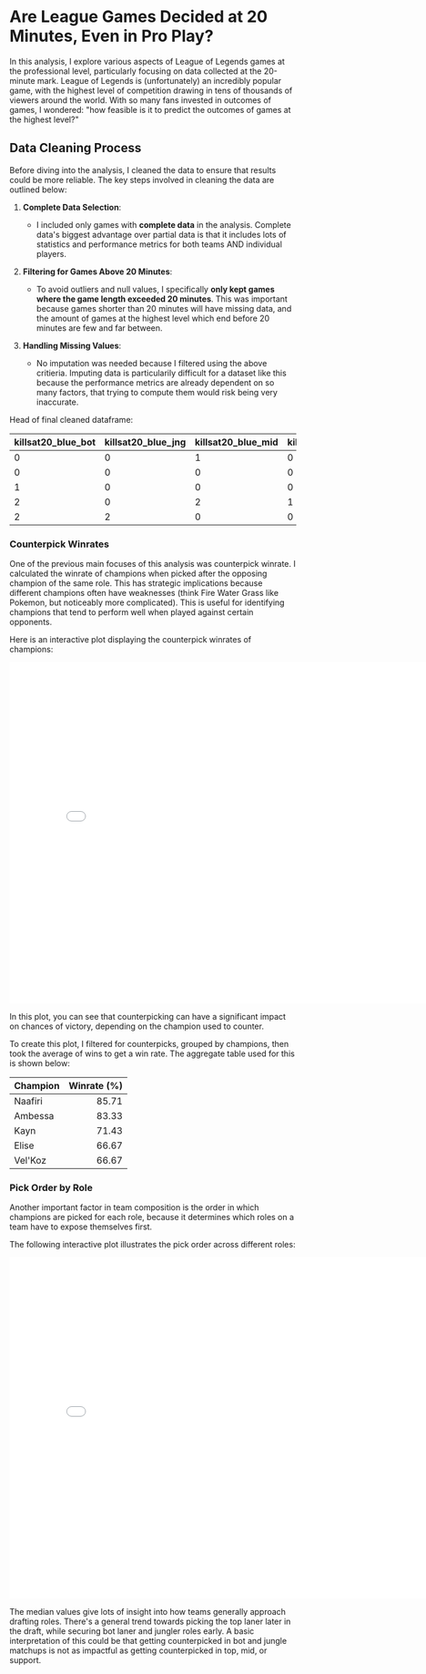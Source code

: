 # Are League Games Decided at 20 Minutes, Even in Pro Play?

In this analysis, I explore various aspects of League of Legends games at the professional level, particularly focusing on data collected at the 20-minute mark. League of Legends is (unfortunately)
an incredibly popular game, with the highest level of competition drawing in tens of thousands of viewers
around the world. With so many fans invested in outcomes of games, I wondered: "how feasible is it to predict the outcomes of games at the highest level?"

## **Data Cleaning Process**

Before diving into the analysis, I cleaned the data to ensure that results could be more reliable. The key steps involved in cleaning the data are outlined below:

1. **Complete Data Selection**:
   - I included only games with **complete data** in the analysis. Complete data's biggest advantage over partial data is that it includes lots of statistics and performance metrics for both teams AND individual players.
   
2. **Filtering for Games Above 20 Minutes**:
   - To avoid outliers and null values, I specifically **only kept games where the game length exceeded 20 minutes**. This was important because games shorter than 20 minutes will have missing data, and the amount of games at the highest level which end before 20 minutes are few and far between.

3. **Handling Missing Values**:
   - No imputation was needed because I filtered using the above critieria. Imputing data is particularily difficult for a dataset like this because the performance metrics are already dependent on so many factors, that trying to compute them would risk being very inaccurate.

Head of final cleaned dataframe:

| killsat20_blue_bot | killsat20_blue_jng | killsat20_blue_mid | killsat20_blue_sup | killsat20_blue_top | assistsat20_blue_bot | assistsat20_blue_jng | assistsat20_blue_mid | assistsat20_blue_sup | assistsat20_blue_top | deathsat20_blue_bot | deathsat20_blue_jng | deathsat20_blue_mid | deathsat20_blue_sup | deathsat20_blue_top | killsat20_red_bot | killsat20_red_jng | killsat20_red_mid | killsat20_red_sup | killsat20_red_top | assistsat20_red_bot | assistsat20_red_jng | assistsat20_red_mid | assistsat20_red_sup | assistsat20_red_top | deathsat20_red_bot | deathsat20_red_jng | deathsat20_red_mid | deathsat20_red_sup | deathsat20_red_top | golddiffat20_bot | golddiffat20_jng | golddiffat20_mid | golddiffat20_sup | golddiffat20_top | xpdiffat20_bot | xpdiffat20_jng | xpdiffat20_mid | xpdiffat20_sup | xpdiffat20_top | csdiffat20_bot | csdiffat20_jng | csdiffat20_mid | csdiffat20_sup | csdiffat20_top | gamelength |
|--------------------|--------------------|--------------------|--------------------|--------------------|-----------------------|-----------------------|-----------------------|-----------------------|-----------------------|----------------------|----------------------|----------------------|----------------------|----------------------|--------------------|--------------------|--------------------|--------------------|--------------------|----------------------|----------------------|----------------------|----------------------|----------------------|---------------------|---------------------|---------------------|---------------------|---------------------|-------------------|-------------------|-------------------|-------------------|-------------------|------------------|------------------|------------------|------------------|------------------|------------------|------------------|------------------|------------------|------------------|------------|
| 0 | 0 | 1 | 0 | 0 | 1 | 0 | 0 | 0 | 0 | 1 | 4 | 2 | 1 | 0 | 1 | 3 | 4 | 0 | 0 | 5 | 4 | 1 | 6 | 0 | 0 | 0 | 0 | 1 | 0 | -2460 | -943 | -647 | 1475 | 825 | -3714 | -942 | -290 | 3137 | 326 | -126 | 5 | 14 | 126 | 18 | 1760 |
| 0 | 0 | 0 | 0 | 0 | 0 | 0 | 0 | 0 | 0 | 0 | 0 | 0 | 0 | 0 | 0 | 0 | 0 | 0 | 0 | 0 | 0 | 0 | 0 | 0 | 0 | 0 | 0 | 0 | 0 | 1748 | -139 | -934 | 726 | -530 | 460 | 342 | -586 | 241 | 737 | 22 | -7 | -27 | -9 | -1 | 2523 |
| 1 | 0 | 0 | 0 | 1 | 0 | 1 | 1 | 1 | 0 | 4 | 1 | 5 | 3 | 1 | 3 | 3 | 5 | 0 | 3 | 4 | 8 | 4 | 12 | 2 | 1 | 0 | 0 | 1 | 0 | -723 | -59 | -2143 | -739 | -64 | -488 | 1653 | -1795 | -1370 | 507 | -9 | 67 | -14 | 2 | 8 | 2249 |
| 2 | 0 | 2 | 1 | 1 | 1 | 5 | 2 | 2 | 0 | 1 | 2 | 2 | 1 | 0 | 4 | 2 | 0 | 0 | 0 | 1 | 4 | 3 | 6 | 0 | 0 | 2 | 2 | 1 | 1 | -182 | -400 | 2302 | 87 | 1136 | 927 | 542 | 386 | -255 | 1038 | 18 | -5 | 20 | -2 | 36 | 1805 |
| 2 | 2 | 0 | 0 | 1 | 3 | 3 | 2 | 4 | 3 | 1 | 3 | 1 | 3 | 0 | 0 | 1 | 5 | 1 | 1 | 5 | 7 | 2 | 4 | 2 | 1 | 1 | 1 | 1 | 1 | -915 | -299 | 386 | 1874 | 1735 | -757 | -1120 | -574 | 2203 | 603 | -134 | -23 | 23 | 142 | 34 | 2075 |


### **Counterpick Winrates**

One of the previous main focuses of this analysis was counterpick winrate. I calculated the winrate of champions when picked after the opposing champion of the same role. This has strategic implications because different champions often have weaknesses (think Fire Water Grass like Pokemon, but noticeably more complicated). This is useful for identifying champions that tend to perform well when played against certain opponents.

Here is an interactive plot displaying the counterpick winrates of champions:

<iframe
 src="assets/counterpick_wr.html"
 width="800"
 height="600"
 frameborder="0"
 ></iframe>

In this plot, you can see that counterpicking can have a significant impact on chances of victory, depending on the champion used to counter.

To create this plot, I filtered for counterpicks, grouped by champions, then took the average of wins to get a win rate. The aggregate table used for this is shown below:

| Champion   |   Winrate (%) |
|:-----------|--------------:|
| Naafiri    |     85.71     |
| Ambessa    |     83.33     |
| Kayn       |     71.43     |
| Elise      |     66.67     |
| Vel'Koz    |     66.67     |

### **Pick Order by Role**

Another important factor in team composition is the order in which champions are picked for each role, because it determines which roles on a team have to expose themselves first.

The following interactive plot illustrates the pick order across different roles:

<iframe
 src="assets/pickorder.html"
 width="800"
 height="600"
 frameborder="0"
 ></iframe>

The median values give lots of insight into how teams generally approach drafting roles. There's a general trend towards picking the top laner later in the draft, while securing bot laner and jungler roles early. A basic interpretation of this could be that getting counterpicked in bot and jungle matchups is not as impactful as getting counterpicked in top, mid, or support.

